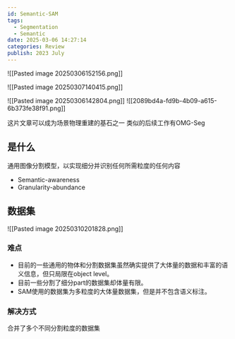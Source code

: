```yaml
---
id: Semantic-SAM
tags:
  - Segmentation
  - Semantic
date: 2025-03-06 14:27:14
categories: Review
publish: 2023 July
---
```

![[Pasted image 20250306152156.png]]

![[Pasted image 20250307140415.png]]

![[Pasted image 20250306142804.png]]
![[2089bd4a-fd9b-4b09-a615-6b373fe38f91.png]]

这片文章可以成为场景物理重建的基石之一
类似的后续工作有OMG-Seg

## 是什么
通用图像分割模型，以实现细分并识别任何所需粒度的任何内容
- Semantic-awareness
- Granularity-abundance

## 数据集
![[Pasted image 20250310201828.png]]
### 难点
- 目前的一些通用的物体和分割数据集虽然确实提供了大体量的数据和丰富的语义信息，但只局限在object level。
- 目前一些分割了细分part的数据集却体量有限。
- SAM使用的数据集为多粒度的大体量数据集，但是并不包含语义标注。
### 解决方式
合并了多个不同分割粒度的数据集











